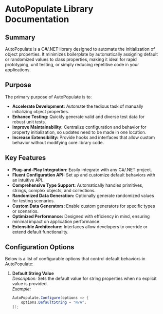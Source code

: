 # AutoPopulate Library Documentation

## Summary
AutoPopulate is a C#/.NET library designed to automate the initialization of object properties. It minimizes boilerplate by automatically assigning default or randomized values to class properties, making it ideal for rapid prototyping, unit testing, or simply reducing repetitive code in your applications.

## Purpose
The primary purpose of AutoPopulate is to:
- **Accelerate Development:** Automate the tedious task of manually initializing object properties.
- **Enhance Testing:** Quickly generate valid and diverse test data for robust unit tests.
- **Improve Maintainability:** Centralize configuration and behavior for property initialization, so updates need to be made in one location.
- **Increase Extensibility:** Provide hooks and interfaces that allow custom behavior without modifying core library code.

## Key Features
- **Plug-and-Play Integration:** Easily integrate with any C#/.NET project.
- **Fluent Configuration API:** Set up and customize default behaviors with an intuitive API.
- **Comprehensive Type Support:** Automatically handles primitives, strings, complex objects, and collections.
- **Randomized Data Generation:** Optionally generate randomized values for testing scenarios.
- **Custom Data Generators:** Enable custom generators for specific types or scenarios.
- **Optimized Performance:** Designed with efficiency in mind, ensuring minimal impact on application performance.
- **Extensible Architecture:** Interfaces allow developers to override or extend default functionality.

## Configuration Options

Below is a list of configurable options that control default behaviors in AutoPopulate:

1. **Default String Value**  
   *Description:* Sets the default value for string properties when no explicit value is provided.  
   *Example:*
   ```csharp
   AutoPopulate.Configure(options => {
       options.DefaultString = "N/A";
   });
